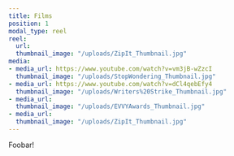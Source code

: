 ```yaml
---
title: Films
position: 1
modal_type: reel
reel:
  url: 
  thumbnail_image: "/uploads/ZipIt_Thumbnail.jpg"
media:
- media_url: https://www.youtube.com/watch?v=vm3jB-wZzcI
  thumbnail_image: "/uploads/StopWondering_Thumbnail.jpg"
- media_url: https://www.youtube.com/watch?v=dCl4qebEfy4
  thumbnail_image: "/uploads/Writers%20Strike_Thumbnail.jpg"
- media_url: 
  thumbnail_image: "/uploads/EVVYAwards_Thumbnail.jpg"
- media_url: 
  thumbnail_image: "/uploads/ZipIt_Thumbnail.jpg"
---
```


Foobar!
